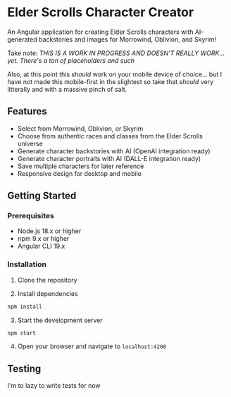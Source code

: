 # Elder Scrolls Character Creator

An Angular application for creating Elder Scrolls characters with AI-generated backstories and images for Morrowind, Oblivion, and Skyrim!

Take note: *THIS IS A WORK IN PROGRESS AND DOESN'T REALLY WORK... yet. There's a ton of placeholders and such*

Also, at this point this *should* work on your mobile device of choice... but I have not made this mobile-first in the slightest so take that *should* very litterally and with a massive pinch of salt.

## Features

- Select from Morrowind, Oblivion, or Skyrim
- Choose from authentic races and classes from the Elder Scrolls universe
- Generate character backstories with AI (OpenAI integration ready)
- Generate character portraits with AI (DALL-E integration ready)
- Save multiple characters for later reference
- Responsive design for desktop and mobile

## Getting Started

### Prerequisites

- Node.js 18.x or higher
- npm 9.x or higher
- Angular CLI 19.x

### Installation

1. Clone the repository

2. Install dependencies
```bash
npm install
```

3. Start the development server
```bash
npm start
```

4. Open your browser and navigate to `localhost:4200`

## Testing

I'm to lazy to write tests for now
